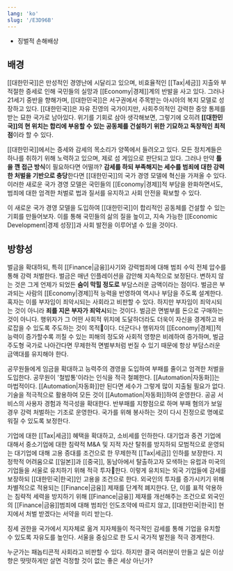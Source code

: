 ```yaml
---
lang: 'ko'
slug: '/E3D96B'
---
```


- 징벌적 손해배상

## 배경

[[대한민국]]은 만성적인 경영난에 시달리고 있으며, 비효율적인 [[Tax|세금]] 지출와 부적절한 증세로 인해 국민들의 실망과 [[Economy|경제]]계의 반발을 사고 있다. 그러나 21세기 중반을 향해가며, [[대한민국]]은 서구권에서 주목받는 아시아의 복지 모델로 성장하고 있다. [[대한민국]]은 자유 진영의 국가이지만, 사회주의적인 강력한 중앙 통제를 받는 묘한 국가로 남아있다. 위기를 기회로 삼아 생각해보면, 그렇기에 오히려 **[[대한민국]]의 현 위치는 합리에 부응할 수 있는 공동체를 건설하기 위한 기묘하고 독창적인 최적점**이라 할 수 있다.

[[대한민국]]에서는 증세와 감세의 목소리가 양쪽에서 들려오고 있다. 모든 정치계들은 하나를 취하기 위해 노력하고 있으며, 제로 섬 게임으로 판단되고 있다. 그러나 만약 **틀을 깬 접근 방식**이 필요하다면 어떨까? **감세를 하되 부족해지는 세수를 범죄에 대한 강력한 처벌을 기반으로 충당**한다면 [[대한민국]]의 국가 경영 모델에 혁신을 가져올 수 있다. 이러한 새로운 국가 경영 모델은 국민들의 [[Economy|경제]]적 부담을 완화하면서도, 범죄에 대한 엄격한 처벌로 법과 질서를 유지하고 사회 안전을 확보할 수 있다.

이 새로운 국가 경영 모델을 도입하여 [[대한민국]]이 합리적인 공동체를 건설할 수 있는 기회를 만들어보자. 이를 통해 국민들의 삶의 질을 높이고, 지속 가능한 [[Economic Development|경제 성장]]과 사회 발전을 이루어낼 수 있을 것이다.

## 방향성

벌금을 확대하되, 특히 [[Finance|금융]]사기와 강력범죄에 대해 범죄 수익 전체 압수를 통해 강력 처벌한다.
벌금은 매년 인플레이션을 감안해 지속적으로 보정된다. 변하지 않는 것은 그게 언제가 되었든 **숨이 막힐 정도로** 부담스러운 금액이라는 점이다.
벌금은 부과되는 사람의 [[Economy|경제]]적 능력을 반영하여 역시나 부담을 주도록 설계한다. 혹자는 이를 부자임이 죄악시되는 사회라고 비판할 수 있다. 하지만 부자임이 죄악시되는 것이 아니라 **죄를 지은 부자가 죄악시**되는 것이다. 벌금은 면벌부를 돈으로 구매하는 것이 아니다. 행위자가 그 어떤 사회적 위치에 도달하더라도 더욱이 자신을 경계하고 바로잡을 수 있도록 주도하는 것이 목적이다. 더군다나 행위자의 [[Economy|경제]]적 능력이 증가할수록 끼칠 수 있는 피해의 정도와 사회적 영향은 비례하여 증가하며, 벌금 주도형 국가로 나아간다면 무제한적 면벌부처럼 번질 수 있기 때문에 항상 부담스러운 금액대를 유지해야 한다.

공무원들에게 임금을 확대하고 능력주의 경영을 도입하여 부패를 줄이고 엄격한 처벌을 도입한다.
공무원이 '철밥통'이라는 인식을 적극 철폐한다.
[[Automation|자동화]]는 마법적이다. [[Automation|자동화]]만 된다면 세수가 그렇게 많이 지출될 필요가 없다.
기술을 적극적으로 활용하여 모든 것이 [[Automation|자동화]]하여 운영한다.
공공 서비스의 사용자 경험과 적극성을 확대한다.
반부패를 지향점으로 하며 부패 혐의가 보일 경우 강력 처벌하는 기조로 운영한다. 국가를 위해 봉사하는 것이 다시 진정으로 명예로워질 수 있도록 보정한다.

기업에 대한 [[Tax|세금]] 혜택을 확대하고, 소비세를 인하한다.
대기업과 중견 기업에 대해서 중소기업에 대한 침략적 M&A 및 지적 자산 탈취를 방지하되
모범적으로 운영되는 대기업에 대해 고용 증대를 조건으로 한 무제한적 [[Tax|세금]] 인하를 보장한다.
지정학적 어려움으로 [[일본]]과 [[중국]], 동남아에서 탈출하고자 모색하는 유럽과 미국의 기업들을 서울로 유치하기 위해 적극 투자한다.
이렇게 유치되는 외국 기업들에 감세를 보장하되 [[대한민국|한국]]인 고용을 조건으로 한다.
외국인의 투자를 증가시키기 위해 차별적으로 적용되는 [[Finance|금융]] 제재를 단계적 폐지한다. 단, 이를 표적 악용하는 침략적 세력을 방지하기 위해 [[Finance|금융]] 제재를 개선해주는 조건으로 외국인의 [[Finance|금융]]범죄에 대해 범죄인 인도조약에 따르지 않고, [[대한민국|한국]] 현지에서 처벌 받겠다는 서약을 미리 받는다.

징세 권한을 국가에서 지자체로 옮겨 지자체들이 적극적인 감세를 통해 기업을 유치할 수 있도록 자유도를 높인다. 서울을 중심으로 한 도시 국가적 발전을 적극 경계한다.

누군가는 패놉티콘적 사회라고 비판할 수 있다.
하지만 결국 여러분이 만들고 싶은 이상향은
떳떳하게만 살면 걱정할 것이 없는 좋은 세상 아닌가?
